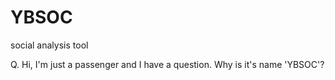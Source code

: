 YBSOC
=====

social analysis tool


Q. Hi, I'm just a passenger and I have a question. Why is it's name 'YBSOC'?
